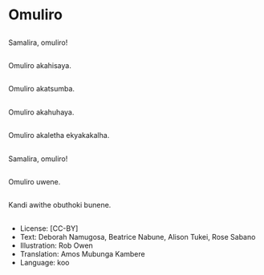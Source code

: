 # Omuliro

##
Samalira, omuliro!

##
Omuliro akahisaya.

##
Omuliro akatsumba.

##
Omuliro akahuhaya.

##
Omuliro akaletha ekyakakalha.

##
Samalira, omuliro!

##
Omuliro uwene.

##
Kandi awithe obuthoki bunene.

##
* License: [CC-BY]
* Text: Deborah Namugosa, Beatrice Nabune, Alison Tukei, Rose Sabano
* Illustration: Rob Owen
* Translation: Amos Mubunga Kambere
* Language: koo
